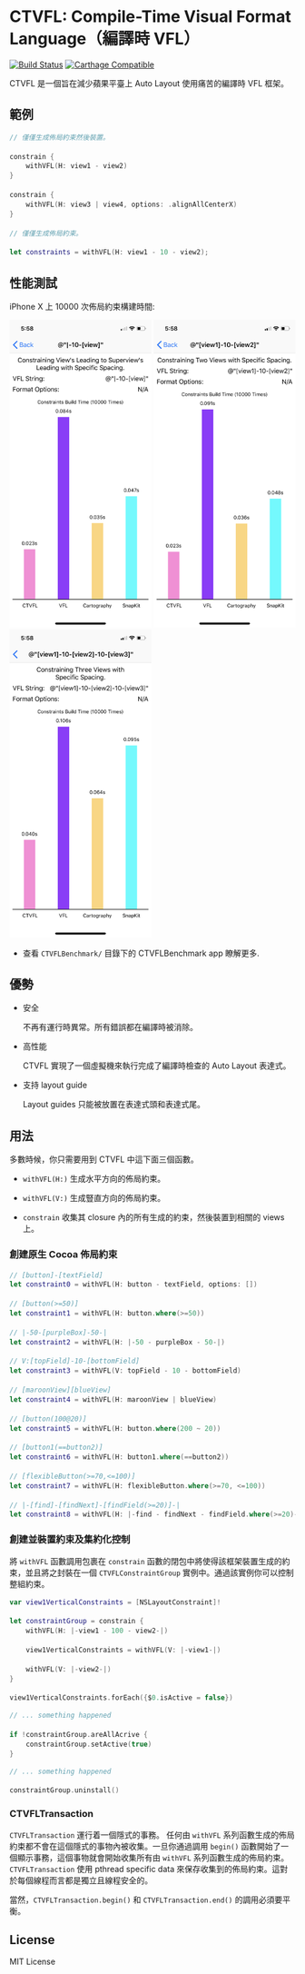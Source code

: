 # CTVFL: Compile-Time Visual Format Language（編譯時 VFL）

[![Build Status](https://travis-ci.com/WeZZard/CTVFL.svg?branch=master)](https://travis-ci.com/WeZZard/CTVFL)
[![Carthage Compatible](https://img.shields.io/badge/Carthage-compatible-4BC51D.svg?style=flat)](https://github.com/Carthage/Carthage)

CTVFL 是一個旨在減少蘋果平臺上 Auto Layout 使用痛苦的編譯時 VFL 框架。

## 範例

```swift
// 僅僅生成佈局約束然後裝置。

constrain {
    withVFL(H: view1 - view2)
}

constrain {
    withVFL(H: view3 | view4, options: .alignAllCenterX)
}

// 僅僅生成佈局約束。

let constraints = withVFL(H: view1 - 10 - view2);
```

## 性能測試

iPhone X 上 10000 次佈局約束構建時間:

<div>
    <img src="https://github.com/WeZZard/CTVFL/raw/master/.README.d/benchmark-1-view.png" alt="1 View Constraining" width="250px"/>
    <img src="https://github.com/WeZZard/CTVFL/raw/master/.README.d/benchmark-2-views.png" alt="2 Views Constraining" width="250px"/>
    <img src="https://github.com/WeZZard/CTVFL/raw/master/.README.d/benchmark-3-views.png" alt="3 Views Constraining" width="250px"/>
</div>

* 查看 `CTVFLBenchmark/` 目錄下的 CTVFLBenchmark app 瞭解更多.

## 優勢

- 安全
  
  不再有運行時異常。所有錯誤都在編譯時被消除。

- 高性能
  
  CTVFL 實現了一個虛擬機來執行完成了編譯時檢查的 Auto Layout 表達式。

- 支持 layout guide
  
  Layout guides 只能被放置在表達式頭和表達式尾。

## 用法

多數時候，你只需要用到 CTVFL 中這下面三個函數。

- `withVFL(H:)` 生成水平方向的佈局約束。

- `withVFL(V:)` 生成豎直方向的佈局約束。

- `constrain` 收集其 closure 內的所有生成的約束，然後裝置到相關的 views 上。

### 創建原生 Cocoa 佈局約束

```swift
// [button]-[textField]
let constraint0 = withVFL(H: button - textField, options: [])

// [button(>=50)]
let constraint1 = withVFL(H: button.where(>=50))

// |-50-[purpleBox]-50-|
let constraint2 = withVFL(H: |-50 - purpleBox - 50-|)

// V:[topField]-10-[bottomField]
let constraint3 = withVFL(V: topField - 10 - bottomField)

// [maroonView][blueView]
let constraint4 = withVFL(H: maroonView | blueView)

// [button(100@20)]
let constraint5 = withVFL(H: button.where(200 ~ 20))

// [button1(==button2)]
let constraint6 = withVFL(H: button1.where(==button2))

// [flexibleButton(>=70,<=100)]
let constraint7 = withVFL(H: flexibleButton.where(>=70, <=100))

// |-[find]-[findNext]-[findField(>=20)]-|
let constraint8 = withVFL(H: |-find - findNext - findField.where(>=20)-|)
```

### 創建並裝置約束及集約化控制

將 `withVFL` 函數調用包裹在 `constrain` 函數的閉包中將使得該框架裝置生成的約束，並且將之封裝在一個 `CTVFLConstraintGroup` 實例中。通過該實例你可以控制整組約束。

```swift
var view1VerticalConstraints = [NSLayoutConstraint]!

let constraintGroup = constrain {
    withVFL(H: |-view1 - 100 - view2-|)

    view1VerticalConstraints = withVFL(V: |-view1-|)

    withVFL(V: |-view2-|)
}

view1VerticalConstraints.forEach({$0.isActive = false})
```

```swift
// ... something happened

if !constraintGroup.areAllAcrive {
    constraintGroup.setActive(true)
}
```

```swift
// ... something happened

constraintGroup.uninstall()
```

### CTVFLTransaction

`CTVFLTransaction` 運行着一個隱式的事務。 任何由 `withVFL` 系列函數生成的佈局約束都不會在這個隱式的事物內被收集。一旦你通過調用 `begin()` 函數開始了一個顯示事務，這個事物就會開始收集所有由 `withVFL` 系列函數生成的佈局約束。`CTVFLTransaction` 使用 pthread specific data 來保存收集到的佈局約束。這對於每個線程而言都是獨立且線程安全的。

當然，`CTVFLTransaction.begin()` 和 `CTVFLTransaction.end()` 的調用必須要平衡。

## License

MIT License
